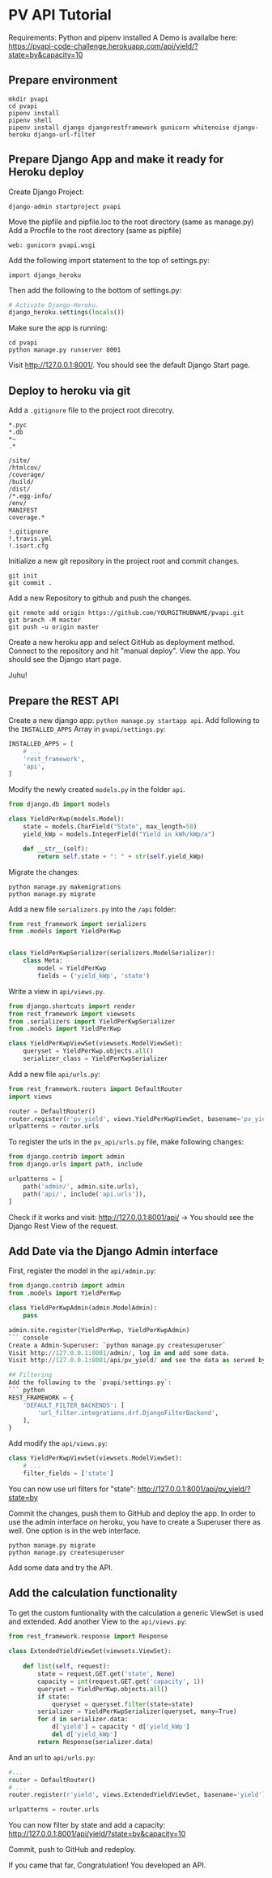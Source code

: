# PV API Tutorial

Requirements: Python and pipenv installed
A Demo is availalbe here: https://pvapi-code-challenge.herokuapp.com/api/yield/?state=by&capacity=10

## Prepare environment

``` console
mkdir pvapi
cd pvapi
pipenv install
pipenv shell
pipenv install django djangorestframework gunicorn whitenoise django-heroku django-url-filter
```

## Prepare Django App and make it ready for Heroku deploy
Create Django Project:

`django-admin startproject pvapi`

Move the pipfile and pipfile.loc to the root directory (same as manage.py)
Add a Procfile to the root directory (same as pipfile)

`web: gunicorn pvapi.wsgi`

Add the following import statement to the top of settings.py:

`import django_heroku`

Then add the following to the bottom of settings.py:
``` python
# Activate Django-Heroku.
django_heroku.settings(locals())
```
Make sure the app is running: 
 
``` console
cd pvapi
python manage.py runserver 8001
```

Visit http://127.0.0.1:8001/. You should see the default Django Start page.



## Deploy to heroku via git
Add a `.gitignore` file to the project root direcotry.
```
*.pyc
*.db
*~
.*

/site/
/htmlcov/
/coverage/
/build/
/dist/
/*.egg-info/
/env/
MANIFEST
coverage.*

!.gitignore
!.travis.yml
!.isort.cfg

```
Initialize a new git repository in the project root and commit changes.
``` console
git init
git commit .
```

Add a new Repository to github and push the changes.
``` console
git remote add origin https://github.com/YOURGITHUBNAME/pvapi.git
git branch -M master
git push -u origin master
```

Create a new heroku app and select GitHub as deployment method.
Connect to the repository and hit "manual deploy".
View the app. You should see the Django start page. 

Juhu!

## Prepare the REST API

Create a new django app: `python manage.py startapp api`.
Add following to the `INSTALLED_APPS` Array in `pvapi/settings.py`:

``` python
INSTALLED_APPS = [
    # ...
    'rest_framework',
    'api',
]
```

Modify the newly created `models.py` in the folder `api`.
``` python
from django.db import models

class YieldPerKwp(models.Model):
    state = models.CharField("State", max_length=50)
    yield_kWp = models.IntegerField("Yield in kWh/kWp/a")

    def __str__(self):
        return self.state + ": " + str(self.yield_kWp)
```
Migrate the changes:
``` console
python manage.py makemigrations
python manage.py migrate
```

Add a new file `serializers.py` into the `/api` folder:
``` python
from rest_framework import serializers
from .models import YieldPerKwp


class YieldPerKwpSerializer(serializers.ModelSerializer):
    class Meta:
        model = YieldPerKwp
        fields = ('yield_kWp', 'state')
```

Write a view in `api/views.py`.

``` python
from django.shortcuts import render
from rest_framework import viewsets
from .serializers import YieldPerKwpSerializer
from .models import YieldPerKwp

class YieldPerKwpViewSet(viewsets.ModelViewSet):
    queryset = YieldPerKwp.objects.all()
    serializer_class = YieldPerKwpSerializer

```

Add a new file `api/urls.py`:

``` python
from rest_framework.routers import DefaultRouter
import views

router = DefaultRouter()
router.register(r'pv_yield', views.YieldPerKwpViewSet, basename='pv_yield')
urlpatterns = router.urls
```

To register the urls in the `pv_api/urls.py` file, make following changes:
``` python
from django.contrib import admin
from django.urls import path, include

urlpatterns = [
    path('admin/', admin.site.urls),
    path('api/', include('api.urls')),
]
```

Check if it works and visit: http://127.0.0.1:8001/api/ -> You should see the Django Rest View of the request.

## Add Date via the Django Admin interface

First, register the model in the `api/admin.py`:

``` python
from django.contrib import admin
from .models import YieldPerKwp

class YieldPerKwpAdmin(admin.ModelAdmin):
    pass

admin.site.register(YieldPerKwp, YieldPerKwpAdmin)
``` console
Create a Admin-Superuser: `python manage.py createsuperuser`
Visit http://127.0.0.1:8001/admin/, log in and add some data.
Visit http://127.0.0.1:8001/api/pv_yield/ and see the data as served by the API.

## Filtering
Add the following to the `pvapi/settings.py`:
``` python
REST_FRAMEWORK = {
    'DEFAULT_FILTER_BACKENDS': [
        'url_filter.integrations.drf.DjangoFilterBackend',
    ],
}
```
Add modify the `api/views.py`:

``` python
class YieldPerKwpViewSet(viewsets.ModelViewSet):
    # ...
    filter_fields = ['state']
```

You can now use url filters for "state": http://127.0.0.1:8001/api/pv_yield/?state=by

Commit the changes, push them to GitHub and deploy the app.
In order to use the admin interface on heroku, you have to create a Superuser there as well.
One option is in the web interface.

``` console
python manage.py migrate
python manage.py createsuperuser
```
Add some data and try the API.

## Add the calculation functionality

To get the custom funtionality with the calculation a generic ViewSet is used and extended.
Add another View to the `api/views.py`:

``` python
from rest_framework.response import Response
    
class ExtendedYieldViewSet(viewsets.ViewSet):
    
    def list(self, request):
        state = request.GET.get('state', None)
        capacity = int(request.GET.get('capacity', 1))
        queryset = YieldPerKwp.objects.all()
        if state:            
            queryset = queryset.filter(state=state)        
        serializer = YieldPerKwpSerializer(queryset, many=True)
        for d in serializer.data:
            d['yield'] = capacity * d['yield_kWp']
            del d['yield_kWp']
        return Response(serializer.data)

```
And an url to `api/urls.py`: 

``` python
#...
router = DefaultRouter()
# ...
router.register(r'yield', views.ExtendedYieldViewSet, basename='yield')

urlpatterns = router.urls
```

You can now filter by state and add a capacity: http://127.0.0.1:8001/api/yield/?state=by&capacity=10

Commit, push to GitHub and redeploy.

If you came that far, Congratulation! You developed an API.